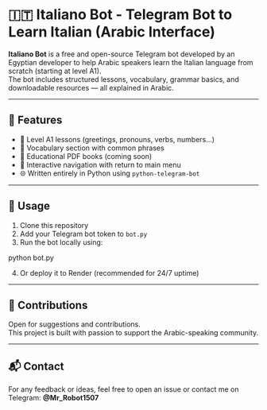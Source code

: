 # 🇮🇹 Italiano Bot - Telegram Bot to Learn Italian (Arabic Interface)

**Italiano Bot** is a free and open-source Telegram bot developed by an Egyptian developer to help Arabic speakers learn the Italian language from scratch (starting at level A1).  
The bot includes structured lessons, vocabulary, grammar basics, and downloadable resources — all explained in Arabic.

---

## 📌 Features

- 📘 Level A1 lessons (greetings, pronouns, verbs, numbers...)
- 🧠 Vocabulary section with common phrases
- 📖 Educational PDF books (coming soon)
- 🔁 Interactive navigation with return to main menu
- 🌐 Written entirely in Python using `python-telegram-bot`

---

## 🚀 Usage

1. Clone this repository
2. Add your Telegram bot token to `bot.py`
3. Run the bot locally using:

python bot.py

4. Or deploy it to Render (recommended for 24/7 uptime)

---

## 🤝 Contributions

Open for suggestions and contributions.  
This project is built with passion to support the Arabic-speaking community.

---

## 📬 Contact

For any feedback or ideas, feel free to open an issue or contact me on Telegram: **@Mr_Robot1507**
